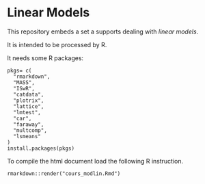 # Linear Models

This repository embeds a set a supports dealing with *linear models*.

It is intended to be processed by R.

It needs some R packages: 

```
pkgs= c(
  "rmarkdown",
  "MASS",
  "ISwR",
  "catdata",
  "plotrix",
  "lattice",
  "lmtest",
  "car",
  "faraway",
  "multcomp",
  "lsmeans"
)
install.packages(pkgs)
```

To compile the html document load the following R instruction.

```
rmarkdown::render("cours_modlin.Rmd")
```

